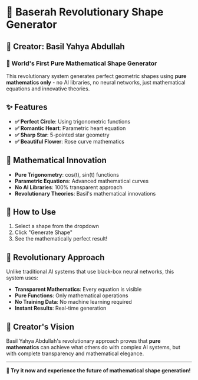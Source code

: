 # 🌟 Baserah Revolutionary Shape Generator

## 🧬 Creator: Basil Yahya Abdullah

### 🎯 World's First Pure Mathematical Shape Generator

This revolutionary system generates perfect geometric shapes using **pure mathematics only** - no AI libraries, no neural networks, just mathematical equations and innovative theories.

## ✨ Features

- **✅ Perfect Circle**: Using trigonometric functions
- **✅ Romantic Heart**: Parametric heart equation  
- **✅ Sharp Star**: 5-pointed star geometry
- **✅ Beautiful Flower**: Rose curve mathematics

## 🧮 Mathematical Innovation

- **Pure Trigonometry**: cos(t), sin(t) functions
- **Parametric Equations**: Advanced mathematical curves
- **No AI Libraries**: 100% transparent approach
- **Revolutionary Theories**: Basil's mathematical innovations

## 🚀 How to Use

1. Select a shape from the dropdown
2. Click "Generate Shape" 
3. See the mathematically perfect result!

## 🌟 Revolutionary Approach

Unlike traditional AI systems that use black-box neural networks, this system uses:

- **Transparent Mathematics**: Every equation is visible
- **Pure Functions**: Only mathematical operations
- **No Training Data**: No machine learning required
- **Instant Results**: Real-time generation

## 🧬 Creator's Vision

Basil Yahya Abdullah's revolutionary approach proves that **pure mathematics** can achieve what others do with complex AI systems, but with complete transparency and mathematical elegance.

---

**🎯 Try it now and experience the future of mathematical shape generation!**
